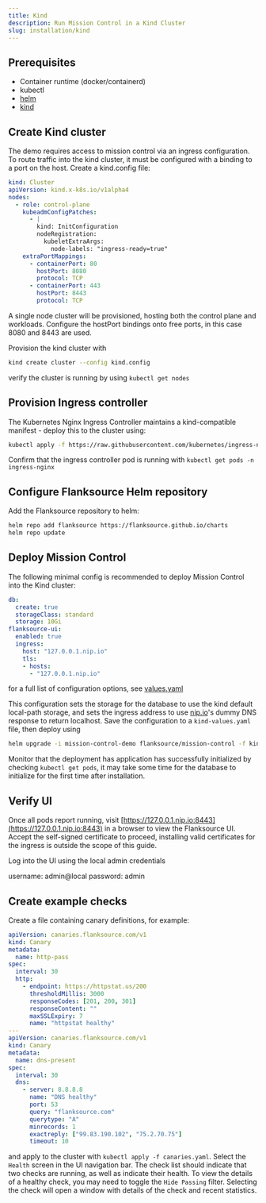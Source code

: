 ```yaml
---
title: Kind
description: Run Mission Control in a Kind Cluster
slug: installation/kind
---
```


## Prerequisites

- Container runtime (docker/containerd)
- kubectl
- [helm](https://helm.sh/docs/intro/install/)
- [kind](https://kind.sigs.k8s.io/docs/user/quick-start/)

## Create Kind cluster

The demo requires access to mission control via an ingress configuration. To route traffic into the kind cluster, it must be configured with a binding to a port on the host. Create a kind.config file:

```yaml title="kind.config"
kind: Cluster
apiVersion: kind.x-k8s.io/v1alpha4
nodes:
  - role: control-plane
    kubeadmConfigPatches:
      - |
        kind: InitConfiguration
        nodeRegistration:
          kubeletExtraArgs:
            node-labels: "ingress-ready=true"
    extraPortMappings:
      - containerPort: 80
        hostPort: 8080
        protocol: TCP
      - containerPort: 443
        hostPort: 8443
        protocol: TCP
```

A single node cluster will be provisioned, hosting both the control plane and workloads.  Configure the hostPort bindings onto free ports, in this case 8080 and 8443 are used.

Provision the kind cluster with

```bash
kind create cluster --config kind.config
```

verify the cluster is running by using `kubectl get nodes`

## Provision Ingress controller

The Kubernetes Nginx Ingress Controller maintains a kind-compatible manifest - deploy this to the cluster using:

```bash
kubectl apply -f https://raw.githubusercontent.com/kubernetes/ingress-nginx/master/deploy/static/provider/kind/deploy.yaml
```

Confirm that the ingress controller pod is running with `kubectl get pods -n ingress-nginx`

## Configure Flanksource Helm repository

Add the Flanksource repository to helm:

```bash
helm repo add flanksource https://flanksource.github.io/charts
helm repo update
```

## Deploy Mission Control

The following minimal config is recommended to deploy Mission Control into the Kind cluster:

```yaml title="kind-values.yaml"
db:
  create: true
  storageClass: standard
  storage: 10Gi
flanksource-ui:
  enabled: true
  ingress:
    host: "127.0.0.1.nip.io"
    tls:
    - hosts:
      - "127.0.0.1.nip.io"
```

for a full list of configuration options, see [values.yaml](https://github.com/flanksource/mission-control-chart/blob/main/chart/values.yaml)

This configuration sets the storage for the database to use the kind default local-path storage, and sets the ingress address to use [nip.io](nip.io)'s dummy DNS response to return localhost.  Save the configuration to a `kind-values.yaml` file, then deploy using

```bash
helm upgrade -i mission-control-demo flanksource/mission-control -f kind-values.yaml
```

Monitor that the deployment has application has successfully initialized by checking `kubectl get pods`, it may take some time for the database to initialize for the first time after installation.

## Verify UI

Once all pods report running, visit [https://127.0.0.1.nip.io:8443](https://127.0.0.1.nip.io:8443) in a browser to view the Flanksource UI.  Accept the self-signed certificate to proceed, installing valid certificates for the ingress is outside the scope of this guide.

Log into the UI using the local admin credentials

username: admin@local
password: admin

## Create example checks

Create a file containing canary definitions, for example:

```yaml title=canaries.yaml
apiVersion: canaries.flanksource.com/v1
kind: Canary
metadata:
  name: http-pass
spec:
  interval: 30
  http:
    - endpoint: https://httpstat.us/200
      thresholdMillis: 3000
      responseCodes: [201, 200, 301]
      responseContent: ""
      maxSSLExpiry: 7
      name: "httpstat healthy"
---
apiVersion: canaries.flanksource.com/v1
kind: Canary
metadata:
  name: dns-present
spec:
  interval: 30
  dns:
    - server: 8.8.8.8
      name: "DNS healthy"
      port: 53
      query: "flanksource.com"
      querytype: "A"
      minrecords: 1
      exactreply: ["99.83.190.102", "75.2.70.75"]
      timeout: 10
```

and apply to the cluster with `kubectl apply -f canaries.yaml`.  Select the `Health` screen in the UI navigation bar.  The check list should indicate that two checks are running, as well as indicate their health.  To view the details of a healthy check, you may need to toggle the `Hide Passing` filter.  Selecting the check will open a window with details of the check and recent statistics.




